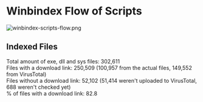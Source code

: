 # Winbindex Flow of Scripts

![winbindex-scripts-flow.png](winbindex-scripts-flow.png)

## Indexed Files

<!--FileStats-->
Total amount of exe, dll and sys files: 302,611  
Files with a download link: 250,509 (100,957 from the actual files, 149,552 from VirusTotal)  
Files without a download link: 52,102 (51,414 weren't uploaded to VirusTotal, 688 weren't checked yet)  
% of files with a download link: 82.8  
<!--/FileStats-->
